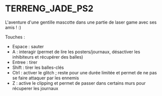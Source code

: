 # TERRENG_JADE_PS2
L'aventure d'une gentille mascotte dans une partie de laser game avec ses amis ! :)


Touches :
- Espace : sauter
- A : interagir (permet de lire les posters/journaux, désactiver les inhibiteurs et récupérer des balles)
- Entree : tirer
- Shift : tirer les balles-clés
- Ctrl : activer le glitch ; reste pour une durée limitée et permet de ne pas se faire attaquer par les ennemis
- Z : active le clipping et permet de passer dans certains murs pour récuperer les journaux
